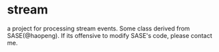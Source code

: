 # stream
a project for processing stream events.   Some class derived from SASE(@haopeng). If its offensive to modify SASE's code, please contact me.
